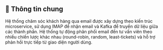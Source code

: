 ## 📝 Thông tin chung

Hệ thống chăm sóc khách hàng qua email được xây dựng theo kiến trúc microservice, sử dụng IMAP để nhận email và Kafka để truyền dữ liệu giữa các thành phần. Hệ thống tự động phân phối email đến tư vấn viên theo nhiều chiến lược khác nhau (round-robin, random, least-tickets) và hỗ trợ phản hồi trực tiếp từ giao diện người dùng.

